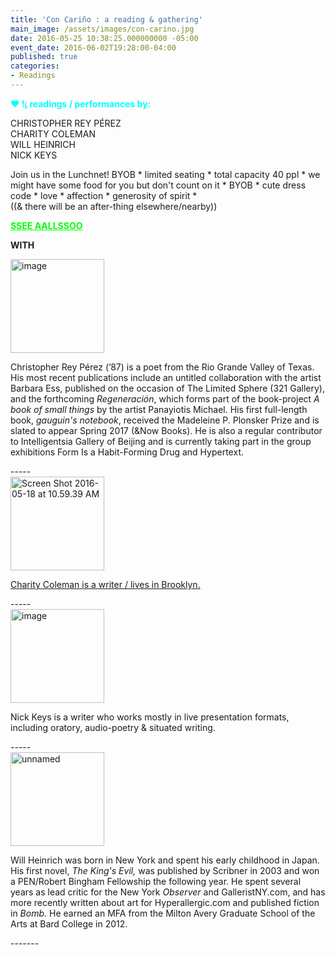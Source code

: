 ```yaml
---
title: 'Con Cariño : a reading & gathering'
main_image: /assets/images/con-carino.jpg
date: 2016-05-25 10:38:25.000000000 -05:00
event_date: 2016-06-02T19:28:00-04:00
published: true
categories:
- Readings
---
```

<p><strong><span style="color: #00ffff;">♥ !¡ readings / performances by: </span></strong></p>
<p>CHRISTOPHER REY PÉREZ<br />
CHARITY COLEMAN<br />
WILL HEINRICH<br />
NICK KEYS</p>
<p>Join us in the Lunchnet! BYOB * limited seating * total capacity 40 ppl * we might have some food for you but don't count on it * BYOB * cute dress code * love * affection * generosity of spirit *<br />
((&amp; there will be an after-thing elsewhere/nearby))</p>
<p><span style="color: #00ff00;"><strong><a style="color: #00ff00;" href="https://www.facebook.com/events/1066514673415746/">SSEE AALLSSOO</a></strong></span></p>
<p><strong>WITH</strong></p>
<p><img src="{{ site.baseurl }}/assets/images/image-150x150.jpg" alt="image" width="150" height="150" /></p>
<p style="text-align: left;">Christopher Rey Pérez (’87) is a poet from the Rio Grande Valley of Texas. His most recent publications include an untitled collaboration with the artist Barbara Ess, published on the occasion of The Limited Sphere (321 Gallery), and the forthcoming <em>Regeneración</em>, which forms part of the book-project <em>A book of small things</em> by the artist Panayiotis Michael. His first full-length book, <em>gauguin's notebook</em>, received the Madeleine P. Plonsker Prize and is slated to appear Spring 2017 (&amp;Now Books). He is also a regular contributor to Intelligentsia Gallery of Beijing and is currently taking part in the group exhibitions Form Is a Habit-Forming Drug and Hypertext.</p>
<p>-----<br />
<img src="{{ site.baseurl }}/assets/images/Screen-Shot-2016-05-18-at-10.59.39-AM-150x150.png" alt="Screen Shot 2016-05-18 at 10.59.39 AM" width="150" height="150" /></p>
<p><a href="http://oclockpress.com/index.php?/books/charity-coleman/">Charity Coleman is a writer / lives in Brooklyn.</a></p>
<p>-----<br />
<img src="{{ site.baseurl }}/assets/images/image-150x150.png" alt="image" width="150" height="150" /></p>
<p>Nick Keys is a writer who works mostly in live presentation formats, including oratory, audio-poetry &amp; situated writing.</p>
<p>-----<br />
<img src="{{ site.baseurl }}/assets/images/unnamed-150x150.jpg" alt="unnamed" width="150" height="150" /></p>
<p>Will Heinrich was born in New York and spent his early childhood in Japan. His first novel, <i>The King's Evil, </i>was published by Scribner in 2003 and won a PEN/Robert Bingham Fellowship the following year. He spent several years as lead critic for the New York <i>Observer </i>and GalleristNY.com, and has more recently written about art for Hyperallergic.com and published fiction in <i>Bomb. </i>He earned an MFA from the Milton Avery Graduate School of the Arts at Bard College in 2012.</p>
<p>-------</p>
